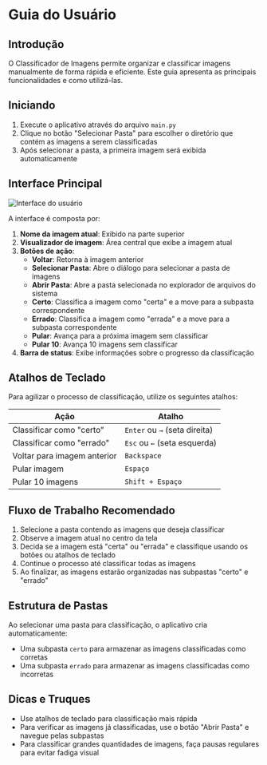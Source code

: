 # Guia do Usuário

## Introdução

O Classificador de Imagens permite organizar e classificar imagens manualmente de forma rápida e eficiente. Este guia apresenta as principais funcionalidades e como utilizá-las.

## Iniciando

1. Execute o aplicativo através do arquivo `main.py`
2. Clique no botão "Selecionar Pasta" para escolher o diretório que contém as imagens a serem classificadas
3. Após selecionar a pasta, a primeira imagem será exibida automaticamente

## Interface Principal

![Interface do usuário](screenshots/interface_labeled.png)

A interface é composta por:

1. **Nome da imagem atual**: Exibido na parte superior
2. **Visualizador de imagem**: Área central que exibe a imagem atual
3. **Botões de ação**: 
   - **Voltar**: Retorna à imagem anterior
   - **Selecionar Pasta**: Abre o diálogo para selecionar a pasta de imagens
   - **Abrir Pasta**: Abre a pasta selecionada no explorador de arquivos do sistema
   - **Certo**: Classifica a imagem como "certa" e a move para a subpasta correspondente
   - **Errado**: Classifica a imagem como "errada" e a move para a subpasta correspondente
   - **Pular**: Avança para a próxima imagem sem classificar
   - **Pular 10**: Avança 10 imagens sem classificar
4. **Barra de status**: Exibe informações sobre o progresso da classificação

## Atalhos de Teclado

Para agilizar o processo de classificação, utilize os seguintes atalhos:

| Ação | Atalho |
|------|--------|
| Classificar como "certo" | `Enter` ou `→` (seta direita) |
| Classificar como "errado" | `Esc` ou `←` (seta esquerda) |
| Voltar para imagem anterior | `Backspace` |
| Pular imagem | `Espaço` |
| Pular 10 imagens | `Shift + Espaço` |

## Fluxo de Trabalho Recomendado

1. Selecione a pasta contendo as imagens que deseja classificar
2. Observe a imagem atual no centro da tela
3. Decida se a imagem está "certa" ou "errada" e classifique usando os botões ou atalhos de teclado
4. Continue o processo até classificar todas as imagens
5. Ao finalizar, as imagens estarão organizadas nas subpastas "certo" e "errado"

## Estrutura de Pastas

Ao selecionar uma pasta para classificação, o aplicativo cria automaticamente:

- Uma subpasta `certo` para armazenar as imagens classificadas como corretas
- Uma subpasta `errado` para armazenar as imagens classificadas como incorretas

## Dicas e Truques

- Use atalhos de teclado para classificação mais rápida
- Para verificar as imagens já classificadas, use o botão "Abrir Pasta" e navegue pelas subpastas
- Para classificar grandes quantidades de imagens, faça pausas regulares para evitar fadiga visual
